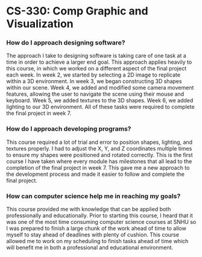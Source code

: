 # CS-330: Comp Graphic and Visualization

### How do I approach designing software?
The approach I take to designing software is taking care of one task at a time in order to achieve a larger end goal. This approach applies heavily to this course, in which we worked on a different aspect of the final project each week. In week 2, we started by selecting a 2D image to replicate within a 3D environment. In week 3, we began constructing 3D shapes within our scene. Week 4, we added and modified some camera movement features, allowing the user to navigate the scene using their mouse and keyboard. Week 5, we added textures to the 3D shapes. Week 6, we added lighting to our 3D environment. All of these tasks were required to complete the final project in week 7.

### How do I approach developing programs?
This course required a lot of trial and error to position shapes, lighting, and textures properly. I had to adjust the X, Y, and Z coordinates multiple times to ensure my shapes were positioned and rotated correctly. This is the first course I have taken where every module has milestones that all lead to the completion of the final project in week 7. This gave me a new approach to the development process and made it easier to follow and complete the final project.

### How can computer science help me in reaching my goals?
This course provided me with knowledge that can be applied both professionally and educationally. Prior to starting this course, I heard that it was one of the most time consuming computer science courses at SNHU so I was prepared to finish a large chunk of the work ahead of time to allow myself to stay ahead of deadlines with plenty of cushion. This course allowed me to work on my scheduling to finish tasks ahead of time which will benefit me in both a professional and educational environment.
